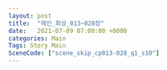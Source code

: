 ```yaml
---
layout: post
title:  "메인_회상_013~028장"
date:   2021-07-09 07:00:00 +0000
categories: Main
Tags: Story Main
SceneCode: ["scene_skip_cp013-028_q1_s10"]
---
```

